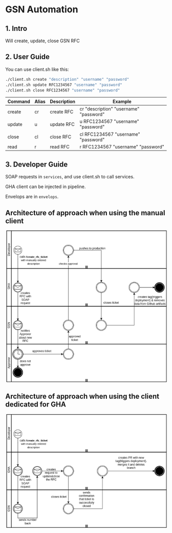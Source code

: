 # GSN Automation

## 1. Intro

Will create, update, close GSN RFC

## 2. User Guide

You can use client.sh like this:
```bash
./client.sh create "description" "username" "password"
./client.sh update RFC1234567 "username" "password"
./client.sh close RFC1234567 "username" "password"
```

| Command | Alias | Description | Example                                |
|---------|-------|-------------|----------------------------------------|
| create  | cr    | create RFC  | cr "description" "username" "password" |
| update  | u     | update RFC  | u RFC1234567 "username" "password"     |
| close   | cl    | close  RFC  | cl RFC1234567 "username" "password"    |
| read    | r     | read   RFC  | r  RFC1234567 "username" "password"    |

## 3. Developer Guide

SOAP requests in ```services```, and use client.sh to call services.


GHA client can be injected in pipeline.


Envelops are in ```envelops```.

## Architecture of approach when using the manual client

![Architecture](styles/rfcautomated.png)

## Architecture of approach when using the client dedicated for GHA

![Architecture](styles/rfcautomatedGHA.drawio.png)